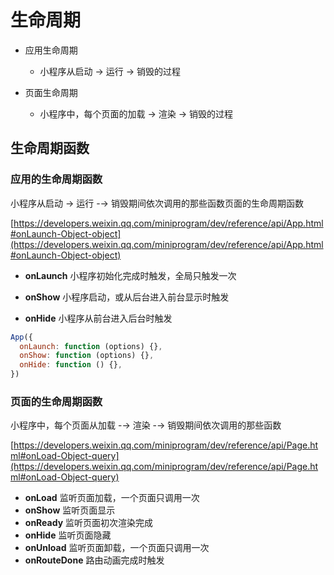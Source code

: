 # 生命周期

- 应用生命周期

  - 小程序从启动 -> 运行 -> 销毁的过程

- 页面生命周期
  - 小程序中，每个页面的加载 -> 渲染 -> 销毁的过程

## 生命周期函数

### 应用的生命周期函数

小程序从启动 -> 运行 -→ 销毁期间依次调用的那些函数页面的生命周期函数

[https://developers.weixin.qq.com/miniprogram/dev/reference/api/App.html#onLaunch-Object-object](https://developers.weixin.qq.com/miniprogram/dev/reference/api/App.html#onLaunch-Object-object)

- **onLaunch** 小程序初始化完成时触发，全局只触发一次

- **onShow** 小程序启动，或从后台进入前台显示时触发

- **onHide** 小程序从前台进入后台时触发

```js
App({
  onLaunch: function (options) {},
  onShow: function (options) {},
  onHide: function () {},
})
```

### 页面的生命周期函数

小程序中，每个页面从加载 -→ 渲染 -→ 销毁期间依次调用的那些函数

[https://developers.weixin.qq.com/miniprogram/dev/reference/api/Page.html#onLoad-Object-query](https://developers.weixin.qq.com/miniprogram/dev/reference/api/Page.html#onLoad-Object-query)

- **onLoad** 监听页面加载，一个页面只调用一次
- **onShow** 监听页面显示
- **onReady** 监听页面初次渲染完成
- **onHide** 监听页面隐藏
- **onUnload** 监听页面卸载，一个页面只调用一次
- **onRouteDone** 路由动画完成时触发
